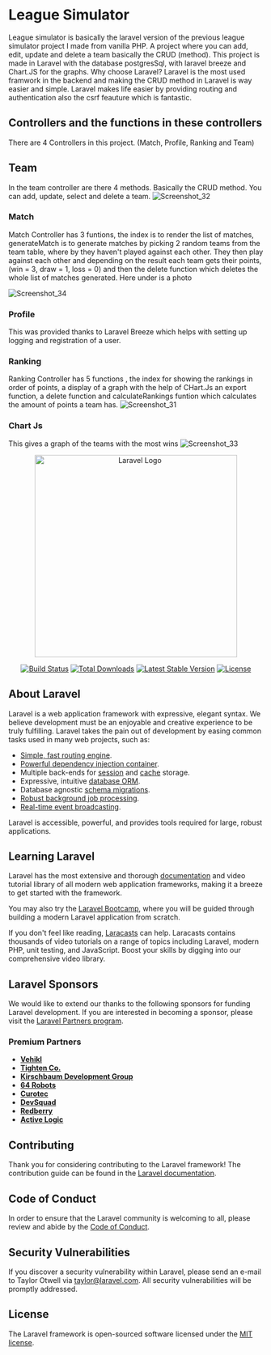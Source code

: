 # League Simulator

League simulator is basically the laravel version of the previous league simulator project I made from vanilla PHP. A project where you can add, edit, update and delete a team basically the CRUD (method).
This project is made in Laravel with the database postgresSql, with laravel breeze and Chart.JS for the graphs. Why choose Laravel? Laravel is the most used framwork in the backend and making the 
CRUD method in Laravel is way easier and simple. Laravel makes life easier by providing routing and authentication also the csrf feauture which is fantastic.  

## Controllers and the functions in these controllers
There are 4 Controllers in this project. (Match, Profile, Ranking and Team)

## Team 
In the team controller are there 4 methods. Basically the CRUD method. You can add, update, select and delete a team.
![Screenshot_32](https://github.com/user-attachments/assets/4dc60b99-e573-4822-b8c4-598ea099fa7e)

### Match
Match Controller has 3 funtions, the index is to render the list of matches, generateMatch is to generate matches by picking 2 random teams from the team table, where by they haven't played against each other. They
then play against each other and depending on the result each team gets their points, (win = 3, draw = 1, loss = 0) and then the delete function which deletes the whole list of matches generated. Here under is 
a photo


![Screenshot_34](https://github.com/user-attachments/assets/42ae9415-fd5e-45fd-a580-12dd7821354d)

### Profile
This was provided thanks to Laravel Breeze which helps with setting up logging and registration of a user. 

### Ranking
Ranking Controller has 5 functions , the index for showing the rankings in order of points, a display of a graph with the help of CHart.Js an export function, a delete function and  calculateRankings 
funtion which calculates the amount of points a team has. 
![Screenshot_31](https://github.com/user-attachments/assets/0577aed4-8fe6-4fa9-b0bf-b8fe17efff46)


### Chart Js 
This gives a graph of the teams with the most wins 
![Screenshot_33](https://github.com/user-attachments/assets/b1dc8c8d-5355-4848-b903-91487645be86)














<p align="center"><a href="https://laravel.com" target="_blank"><img src="https://raw.githubusercontent.com/laravel/art/master/logo-lockup/5%20SVG/2%20CMYK/1%20Full%20Color/laravel-logolockup-cmyk-red.svg" width="400" alt="Laravel Logo"></a></p>

<p align="center">
<a href="https://github.com/laravel/framework/actions"><img src="https://github.com/laravel/framework/workflows/tests/badge.svg" alt="Build Status"></a>
<a href="https://packagist.org/packages/laravel/framework"><img src="https://img.shields.io/packagist/dt/laravel/framework" alt="Total Downloads"></a>
<a href="https://packagist.org/packages/laravel/framework"><img src="https://img.shields.io/packagist/v/laravel/framework" alt="Latest Stable Version"></a>
<a href="https://packagist.org/packages/laravel/framework"><img src="https://img.shields.io/packagist/l/laravel/framework" alt="License"></a>
</p>

## About Laravel

Laravel is a web application framework with expressive, elegant syntax. We believe development must be an enjoyable and creative experience to be truly fulfilling. Laravel takes the pain out of development by easing common tasks used in many web projects, such as:

- [Simple, fast routing engine](https://laravel.com/docs/routing).
- [Powerful dependency injection container](https://laravel.com/docs/container).
- Multiple back-ends for [session](https://laravel.com/docs/session) and [cache](https://laravel.com/docs/cache) storage.
- Expressive, intuitive [database ORM](https://laravel.com/docs/eloquent).
- Database agnostic [schema migrations](https://laravel.com/docs/migrations).
- [Robust background job processing](https://laravel.com/docs/queues).
- [Real-time event broadcasting](https://laravel.com/docs/broadcasting).

Laravel is accessible, powerful, and provides tools required for large, robust applications.

## Learning Laravel

Laravel has the most extensive and thorough [documentation](https://laravel.com/docs) and video tutorial library of all modern web application frameworks, making it a breeze to get started with the framework.

You may also try the [Laravel Bootcamp](https://bootcamp.laravel.com), where you will be guided through building a modern Laravel application from scratch.

If you don't feel like reading, [Laracasts](https://laracasts.com) can help. Laracasts contains thousands of video tutorials on a range of topics including Laravel, modern PHP, unit testing, and JavaScript. Boost your skills by digging into our comprehensive video library.

## Laravel Sponsors

We would like to extend our thanks to the following sponsors for funding Laravel development. If you are interested in becoming a sponsor, please visit the [Laravel Partners program](https://partners.laravel.com).

### Premium Partners

- **[Vehikl](https://vehikl.com)**
- **[Tighten Co.](https://tighten.co)**
- **[Kirschbaum Development Group](https://kirschbaumdevelopment.com)**
- **[64 Robots](https://64robots.com)**
- **[Curotec](https://www.curotec.com/services/technologies/laravel)**
- **[DevSquad](https://devsquad.com/hire-laravel-developers)**
- **[Redberry](https://redberry.international/laravel-development)**
- **[Active Logic](https://activelogic.com)**

## Contributing

Thank you for considering contributing to the Laravel framework! The contribution guide can be found in the [Laravel documentation](https://laravel.com/docs/contributions).

## Code of Conduct

In order to ensure that the Laravel community is welcoming to all, please review and abide by the [Code of Conduct](https://laravel.com/docs/contributions#code-of-conduct).

## Security Vulnerabilities

If you discover a security vulnerability within Laravel, please send an e-mail to Taylor Otwell via [taylor@laravel.com](mailto:taylor@laravel.com). All security vulnerabilities will be promptly addressed.

## License

The Laravel framework is open-sourced software licensed under the [MIT license](https://opensource.org/licenses/MIT).
